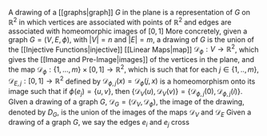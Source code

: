A drawing of a [[graphs|graph]] $G$ in the plane is a representation of $G$ on $\mathbb{R}^{2}$ in which vertices are associated with points of $\mathbb{R}^{2}$ and edges are associated with homeomorphic images of $[0,1]$
More concretely, given a graph $G=(V,E,\phi)$, with  $\left| V \right|=n$ and $\left| E \right|=m$, a drawing of $G$ is the union of the [[Injective Functions|injective]] [[Linear Maps|map]] $\mathcal{D}_{\phi}:V\to \mathbb{R}^{2}$, which gives the [[Image and Pre-Image|images]] of the vertices in the plane, and the map $\mathcal{D}_{\phi}:\left\{ 1,\dots,m \right\}\times [0,1]\to \mathbb{R}^{2}$, which is such that for each $j\in\left\{ 1,..,m \right\}$, $\mathcal{D}_{E,j}:[0,1]\to \mathbb{R}^{2}$ defined by $\mathcal{D}_{\phi ,j}(x)=\mathcal{D}_{\phi}(j,x)$ is a homeomorphism onto its image such that if $\phi(e_{j})=\left\{ u,v \right\}$, then $\left\{ \mathcal{D}_{V}(u),\mathcal{D}_{V}(v) \right\}=\left\{ \mathcal{D}_{\phi,j}(0),\mathcal{D}_{\phi,j}(i) \right\}$. GIven a drawing of a graph $G$, $\mathcal{D}_{G}=(\mathcal{D}_{V},\mathcal{D}_{\phi})$, the image of the drawing, denoted by $D_{G}$, is the union of the images of the maps $\mathcal{D}_{V}$ and $\mathcal{D}_{E}$
Given a drawing of a graph $G$, we say the edges $e_{i}$ and $e_{j}$ cross